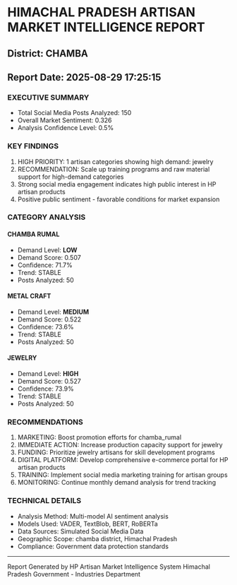 # HIMACHAL PRADESH ARTISAN MARKET INTELLIGENCE REPORT
## District: CHAMBA
## Report Date: 2025-08-29 17:25:15

### EXECUTIVE SUMMARY
- Total Social Media Posts Analyzed: 150
- Overall Market Sentiment: 0.326
- Analysis Confidence Level: 0.5%

### KEY FINDINGS
1. HIGH PRIORITY: 1 artisan categories showing high demand: jewelry
2. RECOMMENDATION: Scale up training programs and raw material support for high-demand categories
3. Strong social media engagement indicates high public interest in HP artisan products
4. Positive public sentiment - favorable conditions for market expansion

### CATEGORY ANALYSIS

#### CHAMBA RUMAL
- Demand Level: **LOW**
- Demand Score: 0.507
- Confidence: 71.7%
- Trend: STABLE
- Posts Analyzed: 50

#### METAL CRAFT
- Demand Level: **MEDIUM**
- Demand Score: 0.522
- Confidence: 73.6%
- Trend: STABLE
- Posts Analyzed: 50

#### JEWELRY
- Demand Level: **HIGH**
- Demand Score: 0.527
- Confidence: 73.9%
- Trend: STABLE
- Posts Analyzed: 50

### RECOMMENDATIONS
1. MARKETING: Boost promotion efforts for chamba_rumal
2. IMMEDIATE ACTION: Increase production capacity support for jewelry
3. FUNDING: Prioritize jewelry artisans for skill development programs
4. DIGITAL PLATFORM: Develop comprehensive e-commerce portal for HP artisan products
5. TRAINING: Implement social media marketing training for artisan groups
6. MONITORING: Continue monthly demand analysis for trend tracking

### TECHNICAL DETAILS
- Analysis Method: Multi-model AI sentiment analysis
- Models Used: VADER, TextBlob, BERT, RoBERTa
- Data Sources: Simulated Social Media Data
- Geographic Scope: chamba district, Himachal Pradesh
- Compliance: Government data protection standards

---
Report Generated by HP Artisan Market Intelligence System
Himachal Pradesh Government - Industries Department
